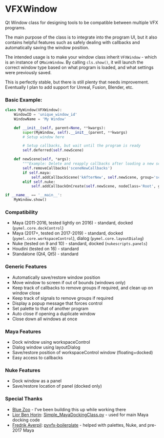 # VFXWindow
Qt Window class for designing tools to be compatible between multiple VFX programs.

The main purpose of the class is to integrate into the program UI, but it also contains helpful features such as safely dealing with callbacks and automatically saving the window position.

The intended usage is to make your window class inherit `VFXWindow` - which is an instance of `QMainWindow`. By calling `cls.show()`, it will launch the correct window type based on what program is loaded, and what settings were previously saved.

This is perfectly stable, but there is still plenty that needs improvement. Eventually I plan to add support for Unreal, Fusion, Blender, etc.

### Basic Example:
```python
class MyWindow(VFXWindow):
    WindowID = 'unique_window_id'
    WindowName = 'My Window'

    def __init__(self, parent=None, **kwargs):
        super(MyWindow, self).__init__(parent, **kwargs)
        # Setup window here

        # Setup callbacks, but wait until the program is ready
        self.deferred(self.newScene)

    def newScene(self, *args):
        """Example: Delete and reapply callbacks after loading a new scene."""
        self.removeCallbacks('sceneNewCallbacks')
        if self.maya:
            self.addCallbackScene('kAfterNew', self.newScene, group='sceneNewCallbacks')
        elif self.nuke:
            self.addCallbackOnCreate(self.newScene, nodeClass='Root', group='sceneNewCallbacks')

if __name__ == '__main__':
    MyWindow.show()
```

### Compatibility
 - Maya (2011-2016, tested lightly on 2016) - standard, docked (`pymel.core.dockControl`)
 - Maya (2017+, tested on 2017-2019) - standard, docked (`pymel.core.workspaceControl`), dialog (`pymel.core.layoutDialog`)
 - Nuke (tested on 9 and 10) - standard, docked (`nukescripts.panels`)
 - Houdini (tested on 16) - standard
 - Standalone (Qt4, Qt5) - standard

### Generic Features
 - Automatically save/restore window position
 - Move window to screen if out of bounds (windows only)
 - Keep track of callbacks to remove groups if required, and clean up on window close
 - Keep track of signals to remove groups if required
 - Display a popup message that forces control
 - Set palette to that of another program
 - Auto close if opening a duplicate window
 - Close down all windows at once

### Maya Features
 - Dock window using workspaceControl
 - Dialog window using layoutDialog
 - Save/restore position of workspaceControl window (floating+docked)
 - Easy access to callbacks

### Nuke Features
 - Dock window as a panel
 - Save/restore location of panel (docked only)

### Special Thanks
 - [Blue Zoo](https://www.blue-zoo.co.uk/) - I've been building this up while working there
 - [Lior Ben Horin](https://gist.github.com/liorbenhorin): [Simple_MayaDockingClass.py](https://gist.github.com/liorbenhorin/69da10ec6f22c6d7b92deefdb4a4f475) - used for main Maya docking code
 - [Fredrik Averpil](https://github.com/fredrikaverpil): [pyvfx-boilerplate](https://github.com/fredrikaverpil/pyvfx-boilerplate) - helped with palettes, Nuke, and pre-2017 Maya
